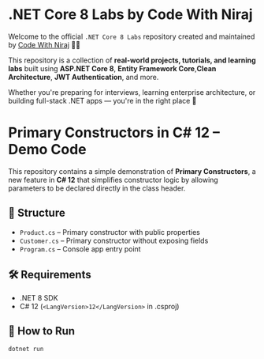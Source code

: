 # .NET Core 8 Labs by Code With Niraj

Welcome to the official `.NET Core 8 Labs` repository created and maintained by [Code With Niraj](https://codewithniraj.com) 🧑‍💻

This repository is a collection of **real-world projects, tutorials, and learning labs** built using **ASP.NET Core 8**, **Entity Framework Core**,**Clean Architecture**, **JWT Authentication**, and more.

Whether you're preparing for interviews, learning enterprise architecture, or building full-stack .NET apps — you're in the right place 🚀

# Primary Constructors in C# 12 – Demo Code

This repository contains a simple demonstration of **Primary Constructors**, a new feature in **C# 12** that simplifies constructor logic by allowing parameters to be declared directly in the class header.

## 📂 Structure

- `Product.cs` – Primary constructor with public properties
- `Customer.cs` – Primary constructor without exposing fields
- `Program.cs` – Console app entry point

## 🛠 Requirements

- .NET 8 SDK
- C# 12 (`<LangVersion>12</LangVersion>` in .csproj)

## 🚀 How to Run

```bash
dotnet run

